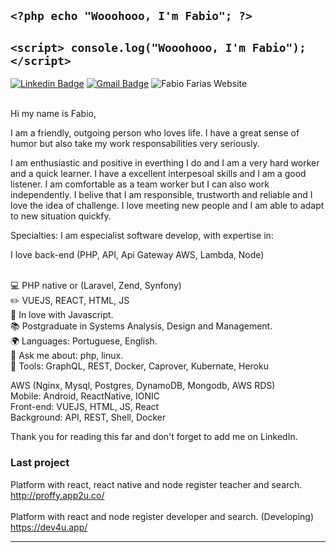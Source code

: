 ## `<?php echo "Wooohooo, I'm Fabio"; ?>`
## `<script> console.log("Wooohooo, I'm Fabio"); </script>`

  [![Linkedin Badge](https://img.shields.io/badge/-LinkedIn-blue?style=flat-square&logo=Linkedin&logoColor=white&link=https://www.linkedin.com/in/fabiorochafarias)](https://www.linkedin.com/in/fabiorochafarias)
  [![Gmail Badge](https://img.shields.io/badge/-Gmail-c14438?style=flat-square&logo=Gmail&logoColor=white&link=mailto:fabio@fabiofarias.com.br)](mailto:fabio@fabiofarias.com.br)
  ![Fabio Farias Website](https://img.shields.io/badge/Website-FABIO-green?link=http://fabiofarias.com.br)

<br/> Hi my name is Fabio, <br/> 

I am a friendly, outgoing person who loves life. I have a great sense of humor but also take my work responsabilities very seriously. <br/> 

I am enthusiastic and positive in everthing I do and I am a very hard worker and a quick learner. I have a excellent interpesoal skills and I am a good listener. I am comfortable as a team worker but I can also work independently. I belive that I am responsible, trustworth and reliable and I love the idea of challenge. I love meeting new people and I am able to adapt to new situation quickfy.<br/> 

Specialties: I am especialist software develop, with expertise in:<br/> 

I love back-end (PHP, API, Api Gateway AWS, Lambda, Node)

<br/>💻 PHP native or (Laravel, Zend, Synfony)
<br/>✏️ VUEJS, REACT, HTML, JS
<br/>💙 In love with Javascript.
<br/>📚 Postgraduate in Systems Analysis, Design and Management.
<br/>🌍 Languages: Portuguese, English.
<br/>💬 Ask me about: php, linux.
<br/>🔧 Tools: GraphQL, REST, Docker, Caprover, Kubernate, Heroku
<br/>

AWS (Nginx, Mysql, Postgres, DynamoDB, Mongodb, AWS RDS)<br/> 
Mobile: Android, ReactNative, IONIC<br/> 
Front-end: VUEJS, HTML, JS, React<br/> 
Background: API, REST, Shell, Docker <br/> 

Thank you for reading this far and don't forget to add me on LinkedIn.

### Last project

Platform with react, react native and node register teacher and search.<br/>
http://proffy.app2u.co/<br/>
<br/>
Platform with react and node register developer and search. (Developing)<br/>
https://dev4u.app/<br/>

<hr/>
